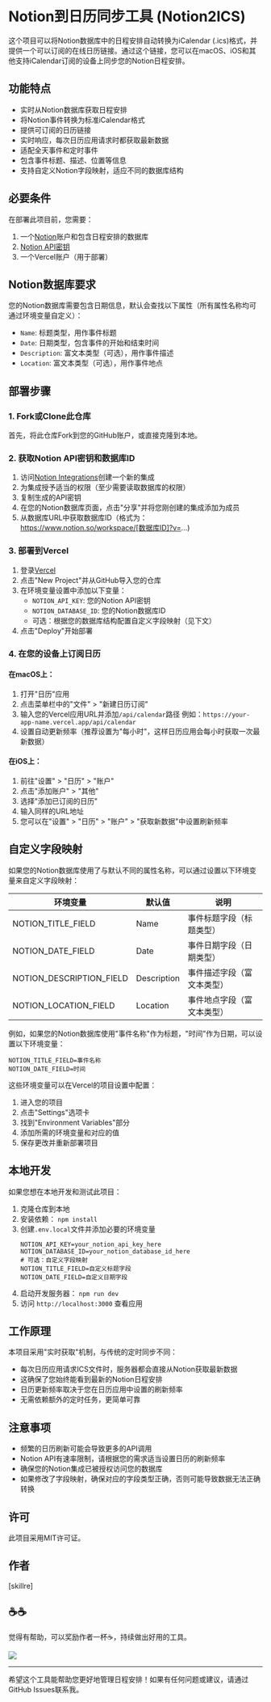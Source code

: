 # Notion到日历同步工具 (Notion2ICS)

这个项目可以将Notion数据库中的日程安排自动转换为iCalendar (.ics)格式，并提供一个可以订阅的在线日历链接。通过这个链接，您可以在macOS、iOS和其他支持iCalendar订阅的设备上同步您的Notion日程安排。

## 功能特点

- 实时从Notion数据库获取日程安排
- 将Notion事件转换为标准iCalendar格式
- 提供可订阅的日历链接
- 实时响应，每次日历应用请求时都获取最新数据
- 适配全天事件和定时事件
- 包含事件标题、描述、位置等信息
- 支持自定义Notion字段映射，适应不同的数据库结构

## 必要条件

在部署此项目前，您需要：

1. 一个[Notion](https://www.notion.so)账户和包含日程安排的数据库
2. [Notion API密钥](https://www.notion.so/my-integrations)
3. 一个Vercel账户（用于部署）

## Notion数据库要求

您的Notion数据库需要包含日期信息，默认会查找以下属性（所有属性名称均可通过环境变量自定义）：

- `Name`: 标题类型，用作事件标题
- `Date`: 日期类型，包含事件的开始和结束时间
- `Description`: 富文本类型（可选），用作事件描述
- `Location`: 富文本类型（可选），用作事件地点

## 部署步骤

### 1. Fork或Clone此仓库

首先，将此仓库Fork到您的GitHub账户，或直接克隆到本地。

### 2. 获取Notion API密钥和数据库ID

1. 访问[Notion Integrations](https://www.notion.so/my-integrations)创建一个新的集成
2. 为集成授予适当的权限（至少需要读取数据库的权限）
3. 复制生成的API密钥
4. 在您的Notion数据库页面，点击"分享"并将您刚创建的集成添加为成员
5. 从数据库URL中获取数据库ID（格式为：https://www.notion.so/workspace/[数据库ID]?v=...)

### 3. 部署到Vercel

1. 登录[Vercel](https://vercel.com)
2. 点击"New Project"并从GitHub导入您的仓库
3. 在环境变量设置中添加以下变量：
   - `NOTION_API_KEY`: 您的Notion API密钥
   - `NOTION_DATABASE_ID`: 您的Notion数据库ID
   - 可选：根据您的数据库结构配置自定义字段映射（见下文）
4. 点击"Deploy"开始部署

### 4. 在您的设备上订阅日历

#### 在macOS上：

1. 打开"日历"应用
2. 点击菜单栏中的"文件" > "新建日历订阅"
3. 输入您的Vercel应用URL并添加`/api/calendar`路径
   例如：`https://your-app-name.vercel.app/api/calendar`
4. 设置自动更新频率（推荐设置为"每小时"，这样日历应用会每小时获取一次最新数据）

#### 在iOS上：

1. 前往"设置" > "日历" > "账户"
2. 点击"添加账户" > "其他"
3. 选择"添加已订阅的日历"
4. 输入同样的URL地址
5. 您可以在"设置" > "日历" > "账户" > "获取新数据"中设置刷新频率

## 自定义字段映射

如果您的Notion数据库使用了与默认不同的属性名称，可以通过设置以下环境变量来自定义字段映射：

| 环境变量 | 默认值 | 说明 |
|---------|-------|-----|
| NOTION_TITLE_FIELD | Name | 事件标题字段（标题类型）|
| NOTION_DATE_FIELD | Date | 事件日期字段（日期类型）|
| NOTION_DESCRIPTION_FIELD | Description | 事件描述字段（富文本类型）|
| NOTION_LOCATION_FIELD | Location | 事件地点字段（富文本类型）|

例如，如果您的Notion数据库使用"事件名称"作为标题，"时间"作为日期，可以设置以下环境变量：

```
NOTION_TITLE_FIELD=事件名称
NOTION_DATE_FIELD=时间
```

这些环境变量可以在Vercel的项目设置中配置：

1. 进入您的项目
2. 点击"Settings"选项卡
3. 找到"Environment Variables"部分
4. 添加所需的环境变量和对应的值
5. 保存更改并重新部署项目

## 本地开发

如果您想在本地开发和测试此项目：

1. 克隆仓库到本地
2. 安装依赖： `npm install`
3. 创建`.env.local`文件并添加必要的环境变量
   ```
   NOTION_API_KEY=your_notion_api_key_here
   NOTION_DATABASE_ID=your_notion_database_id_here
   # 可选：自定义字段映射
   NOTION_TITLE_FIELD=自定义标题字段
   NOTION_DATE_FIELD=自定义日期字段
   ```
4. 启动开发服务器： `npm run dev`
5. 访问 `http://localhost:3000` 查看应用

## 工作原理

本项目采用"实时获取"机制，与传统的定时同步不同：

- 每次日历应用请求ICS文件时，服务器都会直接从Notion获取最新数据
- 这确保了您始终能看到最新的Notion日程安排
- 日历更新频率取决于您在日历应用中设置的刷新频率
- 无需依赖额外的定时任务，更简单可靠

## 注意事项

- 频繁的日历刷新可能会导致更多的API调用
- Notion API有速率限制，请根据您的需求适当设置日历的刷新频率
- 确保您的Notion集成已被授权访问您的数据库
- 如果修改了字段映射，确保对应的字段类型正确，否则可能导致数据无法正确转换

## 许可

此项目采用MIT许可证。

## 作者

[skillre]

## ☕️☕️

觉得有帮助，可以奖励作者一杯☕️，持续做出好用的工具。

![](https://skillre-typora.oss-cn-beijing.aliyuncs.com/img/paycode.jpeg)

---

希望这个工具能帮助您更好地管理日程安排！如果有任何问题或建议，请通过GitHub Issues联系我。 